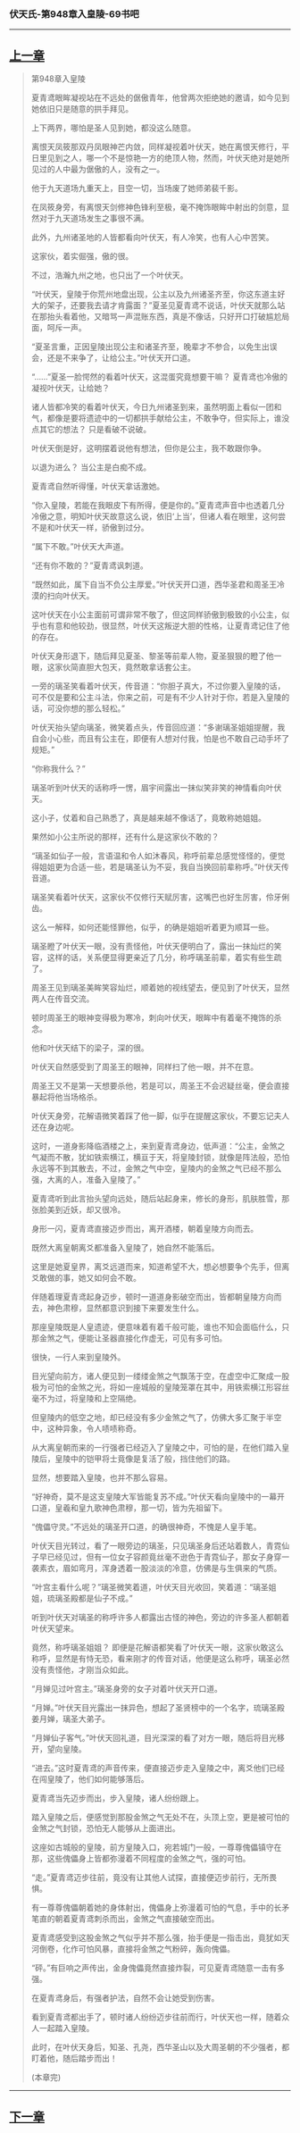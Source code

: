 ### 伏天氏-第948章入皇陵-69书吧

--------
[上一章](./401d08089635dbeaed9c515f00f92d15.md)
--------


>
>
>
>第948章入皇陵
>
>夏青鸢眼眸凝视站在不远处的倨傲青年，他曾两次拒绝她的邀请，如今见到她依旧只是随意的拱手拜见。
>
>上下两界，哪怕是圣人见到她，都没这么随意。
>
>离恨天凤筱那双丹凤眼神芒内敛，同样凝视着叶伏天，她在离恨天修行，平日里见到之人，哪一个不是惊艳一方的绝顶人物，然而，叶伏天绝对是她所见过的人中最为倨傲的人，没有之一。
>
>他于九天道场九重天上，目空一切，当场废了她师弟裴千影。
>
>在凤筱身旁，有离恨天剑修神色锋利至极，毫不掩饰眼眸中射出的剑意，显然对于九天道场发生之事很不满。
>
>此外，九州诸圣地的人皆都看向叶伏天，有人冷笑，也有人心中苦笑。
>
>这家伙，着实倔强，傲的很。
>
>不过，浩瀚九州之地，也只出了一个叶伏天。
>
>“叶伏天，皇陵于你荒州地盘出现，公主以及九州诸圣齐至，你这东道主好大的架子，还要我去请才肯露面？”夏圣见夏青鸢不说话，叶伏天就那么站在那抬头看着他，又暗骂一声混账东西，真是不像话，只好开口打破尴尬局面，呵斥一声。
>
>“夏圣言重，正因皇陵出现公主和诸圣齐至，晚辈才不参合，以免生出误会，还是不来争了，让给公主。”叶伏天开口道。
>
>“……”夏圣一脸愕然的看着叶伏天，这混蛋究竟想要干嘛？
>夏青鸢也冷傲的凝视叶伏天，让给她？
>
>诸人皆都冷笑的看着叶伏天，今日九州诸圣到来，虽然明面上看似一团和气，都像是要将遗迹中的一切都拱手献给公主，不敢争夺，但实际上，谁没点其它的想法？
>只是看破不说破。
>
>叶伏天倒是好，这明摆着说他有想法，但你是公主，我不敢跟你争。
>
>以退为进么？
>当公主是白痴不成。
>
>夏青鸢自然听得懂，叶伏天拿话激她。
>
>“你入皇陵，若能在我眼皮下有所得，便是你的。”夏青鸢声音中也透着几分冷傲之意，明知叶伏天故意这么说，依旧‘上当’，但诸人看在眼里，这何尝不是和叶伏天一样，骄傲到过分。
>
>“属下不敢。”叶伏天大声道。
>
>“还有你不敢的？”夏青鸢讽刺道。
>
>“既然如此，属下自当不负公主厚爱。”叶伏天开口道，西华圣君和周圣王冷漠的扫向叶伏天。
>
>这叶伏天在小公主面前可谓非常不敬了，但这同样骄傲到极致的小公主，似乎也有意和他较劲，很显然，叶伏天这叛逆大胆的性格，让夏青鸢记住了他的存在。
>
>叶伏天身形退下，随后拜见夏圣、黎圣等前辈人物，夏圣狠狠的瞪了他一眼，这家伙简直胆大包天，竟然敢拿话套公主。
>
>一旁的璃圣笑看着叶伏天，传音道：“你胆子真大，不过你要入皇陵的话，可不仅是要和公主斗法，你来之前，可是有不少人针对于你，若是入皇陵的话，可没你想的那么轻松。”
>
>叶伏天抬头望向璃圣，微笑着点头，传音回应道：“多谢璃圣姐姐提醒，我自会小心些，而且有公主在，即便有人想对付我，怕是也不敢自己动手坏了规矩。”
>
>“你称我什么？”
>
>璃圣听到叶伏天的话称呼一愣，眉宇间露出一抹似笑非笑的神情看向叶伏天。
>
>这小子，仗着和自己熟悉了，真是越来越不像话了，竟敢称她姐姐。
>
>果然如小公主所说的那样，还有什么是这家伙不敢的？
>
>“璃圣如仙子一般，言语温和令人如沐春风，称呼前辈总感觉怪怪的，便觉得姐姐更为合适一些，若是璃圣认为不妥，我自当换回前辈称呼。”叶伏天传音道。
>
>璃圣笑看着叶伏天，这家伙不仅修行天赋厉害，这嘴巴也好生厉害，伶牙俐齿。
>
>这么一解释，如何还能怪罪他，似乎，的确是姐姐听着更为顺耳一些。
>
>璃圣瞪了叶伏天一眼，没有责怪他，叶伏天便明白了，露出一抹灿烂的笑容，这样的话，关系便显得更亲近了几分，称呼璃圣前辈，着实有些生疏了。
>
>周圣王见到璃圣美眸笑容灿烂，顺着她的视线望去，便见到了叶伏天，显然两人在传音交流。
>
>顿时周圣王的眼神变得极为寒冷，刺向叶伏天，眼眸中有着毫不掩饰的杀念。
>
>他和叶伏天结下的梁子，深的很。
>
>叶伏天自然感受到了周圣王的眼神，同样扫了他一眼，并不在意。
>
>周圣王又不是第一天想要杀他，若是可以，周圣王不会迟疑丝毫，便会直接暴起将他当场格杀。
>
>叶伏天身旁，花解语微笑着踩了他一脚，似乎在提醒这家伙，不要忘记夫人还在身边呢。
>
>这时，一道身影降临酒楼之上，来到夏青鸢身边，低声道：“公主，金煞之气凝而不散，犹如铁索横江，横亘于天，将皇陵封锁，就像是阵法般，恐怕永远等不到其散去，不过，金煞之气中空，皇陵内的金煞之气已经不那么强，大离的人，准备入皇陵了。”
>
>夏青鸢听到此言抬头望向远处，随后站起身来，修长的身形，肌肤胜雪，那张脸美到近妖，却又很冷。
>
>身形一闪，夏青鸢直接迈步而出，离开酒楼，朝着皇陵方向而去。
>
>既然大离皇朝离爻都准备入皇陵了，她自然不能落后。
>
>这里是她夏皇界，离爻远道而来，知道希望不大，想必想要争个先手，但离爻敢做的事，她又如何会不敢。
>
>伴随着理夏青鸢起身迈步，顿时一道道身影破空而出，皆都朝皇陵方向而去，神色肃穆，显然都意识到接下来要发生什么。
>
>那座皇陵既是人皇遗迹，便意味着有着千般可能，谁也不知会面临什么，只那金煞之气，便能让圣器直接化作虚无，可见有多可怕。
>
>很快，一行人来到皇陵外。
>
>目光望向前方，诸人便见到一缕缕金煞之气飘荡于空，在虚空中汇聚成一股极为可怕的金煞之光，将如一座城般的皇陵笼罩在其中，用铁索横江形容丝毫不为过，将皇陵和上空隔绝。
>
>但皇陵内的低空之地，却已经没有多少金煞之气了，仿佛大多汇聚于半空中，这种异象，令人啧啧称奇。
>
>从大离皇朝而来的一行强者已经迈入了皇陵之中，可怕的是，在他们踏入皇陵后，皇陵中的铠甲将士竟像是复活了般，挡住他们的路。
>
>显然，想要踏入皇陵，也并不那么容易。
>
>“好神奇，莫不是这支皇陵大军皆能复苏不成。”叶伏天看向皇陵中的一幕开口道，皇羲和皇九歌神色肃穆，那一切，皆为先祖留下。
>
>“傀儡守灵。”不远处的璃圣开口道，的确很神奇，不愧是人皇手笔。
>
>叶伏天目光转过，看了一眼旁边的璃圣，只见璃圣身后还站着数人，青霓仙子早已经见过，但有一位女子容颜竟丝毫不逊色于青霓仙子，那女子身穿一袭素衣，眉如弯月，浑身透着一股淡淡的冷意，仿佛是与生俱来的气质。
>
>“叶宫主看什么呢？”璃圣微笑着道，叶伏天目光收回，笑着道：“璃圣姐姐，琉璃圣殿都是仙子不成。”
>
>听到叶伏天对璃圣的称呼许多人都露出古怪的神色，旁边的许多圣人都朝着叶伏天望来。
>
>竟然，称呼璃圣姐姐？
>即便是花解语都笑看了叶伏天一眼，这家伙敢这么称呼，显然是有恃无恐，看来刚才的传音对话，他便是这么称呼，璃圣必然没有责怪他，才刚当众如此。
>
>“月婵见过叶宫主。”璃圣身旁的女子对着叶伏天开口道。
>
>“月婵。”叶伏天目光露出一抹异色，想起了圣贤榜中的一个名字，琉璃圣殿姜月婵，璃圣大弟子。
>
>“月婵仙子客气。”叶伏天回礼道，目光深深的看了对方一眼，随后将目光移开，望向皇陵。
>
>“进去。”这时夏青鸢的声音传来，便直接迈步走入皇陵之中，离爻他们已经在闯皇陵了，他们如何能够落后。
>
>夏青鸢当先迈步而出，步入皇陵，诸人纷纷跟上。
>
>踏入皇陵之后，便感觉到那股金煞之气无处不在，头顶上空，更是被可怕的金煞之气封锁，恐怕无人能够从上面进出。
>
>这座如古城般的皇陵，前方皇陵入口，宛若城门一般，一尊尊傀儡镇守在那，这些傀儡身上皆都弥漫着不同程度的金煞之气，强的可怕。
>
>“走。”夏青鸢迈步往前，竟没有让其他人试探，直接便迈步前行，无所畏惧。
>
>有一尊尊傀儡朝着她的身体射出，傀儡身上弥漫着可怕的气息，手中的长矛笔直的朝着夏青鸢刺杀而出，金煞之气直接破空而出。
>
>夏青鸢感受到这股金煞之气似乎并不那么强，抬手便是一指击出，竟犹如天河倒卷，化作可怕风暴，直接将金煞之气粉碎，轰向傀儡。
>
>“砰。”有巨响之声传出，金身傀儡竟然直接炸裂，可见夏青鸢随意一击有多强。
>
>在夏青鸢身后，有强者护法，自然不会让她受到伤害。
>
>看到夏青鸢都出手了，顿时诸人纷纷迈步往前而行，叶伏天也一样，随着众人一起踏入皇陵。
>
>此时，在叶伏天身后，知圣、孔尧，西华圣山以及大周圣朝的不少强者，都盯着他，随后踏步而出！
>
>(本章完)
>
>

--------
[下一章](./1fd6af11fe1caa1f439e33168ec78575.md)
--------

